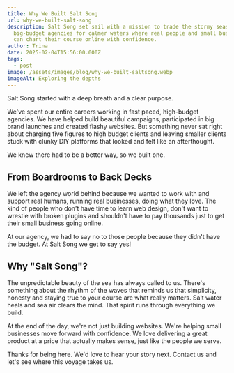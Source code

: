 ```yaml
---
title: Why We Built Salt Song
url: why-we-built-salt-song
description: Salt Song set sail with a mission to trade the stormy seas of
  big-budget agencies for calmer waters where real people and small businesses
  can chart their course online with confidence.
author: Trina
date: 2025-02-04T15:56:00.000Z
tags:
  - post
image: /assets/images/blog/why-we-built-saltsong.webp
imageAlt: Exploring the depths
---
```

Salt Song started with a deep breath and a clear purpose.

We've spent our entire careers working in fast paced, high-budget agencies. We have helped build beautiful campaigns, participated in big brand launches and created flashy websites. But something never sat right about charging five figures to high budget clients and leaving smaller clients stuck with clunky DIY platforms that looked and felt like an afterthought.

We knew there had to be a better way, so we built one.

## From Boardrooms to Back Decks

We left the agency world behind because we wanted to work with and support real humans, running real businesses, doing what they love. The kind of people who don't have time to learn web design, don't want to wrestle with broken plugins and shouldn't have to pay thousands just to get their small business going online.

At our agency, we had to say no to those people because they didn't have the budget. At Salt Song we get to say yes!

## Why "Salt Song"?

The unpredictable beauty of the sea has always called to us. There's something about the rhythm of the waves that reminds us that simplicity, honesty and staying true to your course are what really matters. Salt water heals and sea air clears the mind. That spirit runs through everything we build.

At the end of the day, we're not just building websites. We're helping small businesses move forward with confidence.
We love delivering a great product at a price that actually makes sense, just like the people we serve.

Thanks for being here. We'd love to hear your story next. Contact us and let's see where this voyage takes us.

